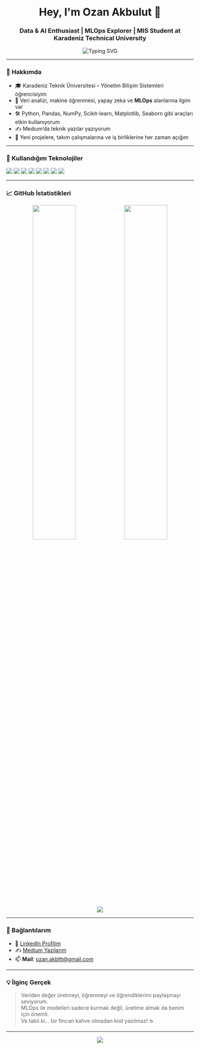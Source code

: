 <h1 align="center">Hey, I'm Ozan Akbulut 👋</h1>
<h3 align="center">Data & AI Enthusiast | MLOps Explorer | MIS Student at Karadeniz Technical University</h3>

<p align="center">
  <img src="https://readme-typing-svg.herokuapp.com?font=Fira+Code&duration=3000&pause=1000&color=F75C7E&center=true&vCenter=true&width=435&lines=Veri+Analizi+Uzmanı+📊;Makine+%C3%96%C4%9Frenmesi+Tutkunu+🤖;MLOps+Ke%C5%9Ffinde+Devam+Ediyor+🚀;Python+Sevdal%C4%B1s%C4%B1+🐍;Projeye+Haz%C4%B1r+💡" alt="Typing SVG" />
</p>

---

### 🚀 Hakkımda

- 🎓 Karadeniz Teknik Üniversitesi – Yönetim Bilişim Sistemleri öğrencisiyim  
- 🧠 Veri analizi, makine öğrenmesi, yapay zeka ve **MLOps** alanlarına ilgim var  
- 🛠️ Python, Pandas, NumPy, Scikit-learn, Matplotlib, Seaborn gibi araçları etkin kullanıyorum  
- ✍️ Medium’da teknik yazılar yazıyorum  
- 🤝 Yeni projelere, takım çalışmalarına ve iş birliklerine her zaman açığım  

---

### 🧰 Kullandığım Teknolojiler

<p>
  <img src="https://img.shields.io/badge/Python-3776AB?style=for-the-badge&logo=python&logoColor=white"/>
  <img src="https://img.shields.io/badge/Pandas-150458?style=for-the-badge&logo=pandas&logoColor=white"/>
  <img src="https://img.shields.io/badge/Numpy-013243?style=for-the-badge&logo=numpy&logoColor=white"/>
  <img src="https://img.shields.io/badge/Scikit--Learn-F7931E?style=for-the-badge&logo=scikit-learn&logoColor=white"/>
  <img src="https://img.shields.io/badge/Matplotlib-11557C?style=for-the-badge&logo=matplotlib&logoColor=white"/>
  <img src="https://img.shields.io/badge/Seaborn-5B5F97?style=for-the-badge&logo=python&logoColor=white"/>
  <img src="https://img.shields.io/badge/MLOps-FF6F00?style=for-the-badge&logo=docker&logoColor=white"/>
  <img src="https://img.shields.io/badge/Medium-12100E?style=for-the-badge&logo=medium&logoColor=white"/>
</p>

---

### 📈 GitHub İstatistikleri

<p align="center">
  <img src="https://github-readme-stats.vercel.app/api?username=ozanakbulut&show_icons=true&theme=tokyonight" width="48%"/>
  <img src="https://github-readme-streak-stats.herokuapp.com/?user=ozanakbulut&theme=tokyonight" width="48%"/>
</p>

<p align="center">
  <img src="https://github-profile-summary-cards.vercel.app/api/cards/profile-details?username=ozanakbulut&theme=tokyonight" />
</p>

---

### 🔗 Bağlantılarım

- 💼 [LinkedIn Profilim](https://www.linkedin.com/in/ozan-akbulutt/)
- ✍️ [Medium Yazılarım](https://medium.com/@ozan.akbltt)
- 📫 **Mail**: ozan.akbltt@gmail.com

---

### 💡 İlginç Gerçek

> Veriden değer üretmeyi, öğrenmeyi ve öğrendiklerimi paylaşmayı seviyorum.  
> MLOps ile modelleri sadece kurmak değil, üretime almak da benim için önemli.  
> Ve tabii ki... bir fincan kahve olmadan kod yazılmaz! ☕️

---

<p align="center">
  <img src="https://quotes-github-readme.vercel.app/api?type=horizontal&theme=tokyonight" />
</p>


